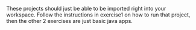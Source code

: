 These projects should just be able to be imported right into your workspace. Follow the instructions in exercise1 on how to run that project, then the other 2 exercises are just basic java apps.
